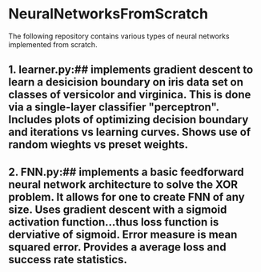 # NeuralNetworksFromScratch
The following repository contains various types of neural networks implemented from scratch.

## 1. learner.py:## implements gradient descent to learn a desicision boundary on iris data set on classes of versicolor and virginica. This is done via a single-layer classifier "perceptron". Includes plots of optimizing decision boundary and iterations vs learning curves. Shows use of random wieghts vs preset weights.

## 2. FNN.py:## implements a basic feedforward neural network architecture to solve the XOR problem. It allows for one to create FNN of any size. Uses gradient descent with a sigmoid activation function...thus loss function is derviative of sigmoid. Error measure is mean squared error. Provides a average loss and success rate statistics. 


